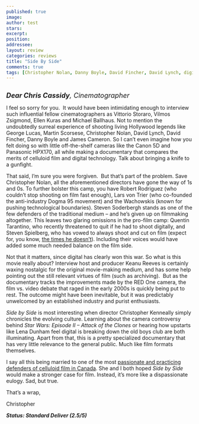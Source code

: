 ```yaml
---
published: true
image:
author: test 
stars: 
excerpt: 
position: 
addressee: 
layout: review
categories: reviews
title: "Side By Side"
comments: true
tags: [Christopher Nolan, Danny Boyle, David Fincher, David Lynch, digital, documentary, Film, George Lucas, James Cameron, Letters, Martin Scorsese, Red, video]
---
```

<div><p><span class="full-image-block ssNonEditable"><span><a href="/letters/2013/3/26/side-by-side.html"><img src="http://static.squarespace.com/static/5005f6bcc4aa41161b33e89e/5329cf1fe4b07c068ebf74de/5329cf1fe4b07c068ebf77fb/1364321044367/Side%20By%20Side.jpg" alt="" /></a></span></span></p>
<p><em style="font-size:130%;"><strong>Dear Chris Cassidy</strong>, Cinematographer</em></p>
<p>I feel so sorry for you. &nbsp;It would have been intimidating enough to interview such influential fellow cinematographers as Vittorio Storaro, Vilmos Zsigmond, Ellen Kuras and Michael Ballhaus. Not to mention the undoubtedly surreal experience of shooting living Hollywood legends like George Lucas, Martin Scorsese, Christopher Nolan, David Lynch, David Fincher, Danny Boyle and James Cameron. So I can&rsquo;t even imagine how you felt doing so with little off-the-shelf cameras like the Canon 5D and Panasonic HPX170, all while making a documentary that compares the merits of celluloid film and digital technology. Talk about bringing a knife to a gunfight.</p>
<p>That said, I&rsquo;m sure you were forgiven.&nbsp; But that&rsquo;s part of the problem. Save Christopher Nolan, all the aforementioned directors have gone the way of 1s and 0s. To further bolster this camp, you have Robert Rodriguez (who couldn&rsquo;t stop shooting on film fast enough), Lars von Trier (who co-founded the anti-industry Dogma 95 movement) and the Wachowskis (known for pushing technological boundaries). Steven Soderbergh stands as one of the few defenders of the traditional medium &ndash; and he&rsquo;s given up on filmmaking altogether. This leaves two glaring omissions in the pro-film camp: Quentin Tarantino, who recently threatened to quit if he had to shoot digitally, and Steven Spielberg, who has vowed to always shoot and cut on film (expect for, you know, <a href="http://www.imdb.com/title/tt0983193/?ref_=sr_1">the times he doesn&rsquo;t</a>). Including their voices would have added some much needed balance on the film side.</p>
<p>Not that it matters, since digital has clearly won this war. So what is this movie really about? Interview host and producer Keanu Reeves is certainly waxing nostalgic for the original movie-making medium, and has some help pointing out the still relevant virtues of film (such as archiving).&nbsp; But as the documentary tracks the improvements made by the RED One camera, the film vs. video debate that raged in the early 2000s is quickly being put to rest. The outcome might have been inevitable, but it was predictably unwelcomed by an established industry and purist enthusiasts.</p>
<p><em>Side by Side</em> is most interesting when director Christopher Kenneally simply chronicles the evolving culture. Learning about the camera controversy behind <em>Star Wars: Episode II &ndash; Attack of the Clones</em> or hearing how upstarts like Lena Dunham feel digital is breaking down the old boys club are both illuminating. Apart from that, this is a pretty specialized documentary that has very little relevance to the general public. Much like film formats themselves.</p>
<p>I say all this being married to one of the most <a href="http://www.firstkissfilms.com/">passionate and practicing defenders of celluloid film in Canada</a>. She and I both hoped <em>Side by Side</em> would make a stronger case for film. Instead, it&rsquo;s more like a dispassionate eulogy. Sad, but true.</p>
<p>That&rsquo;s a wrap,</p>
<p>Christopher</p>
<p><strong><em>Status: Standard Deliver (2.5/5)</em></strong></p></div>
